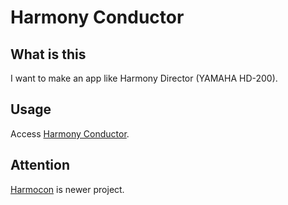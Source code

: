 # Harmony Conductor

## What is this

I want to make an app like Harmony Director (YAMAHA HD-200).

## Usage

Access [Harmony Conductor](https://harmony-conductor.netlify.com).

## Attention

[Harmocon](https://github.com/ssssota/harmocon) is newer project.